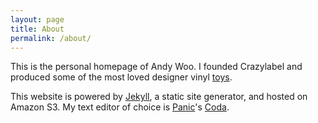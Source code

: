 ```yaml
---
layout: page
title: About
permalink: /about/
---
```


This is the personal homepage of Andy Woo. I founded Crazylabel and produced some of the most loved designer vinyl [toys](https://www.google.com.hk/search?q=crazylabel&source=lnms&tbm=isch&sa=X&ved=0ahUKEwjNn4--z93WAhXJEpQKHSALD-AQ_AUICigB&biw=1243&bih=712&dpr=2).

This website is powered by [Jekyll](https://jekyllrb.com), a static site generator, and hosted on Amazon S3. My text editor of choice is [Panic](https://panic.com)'s [Coda](https://panic.com/coda/).
